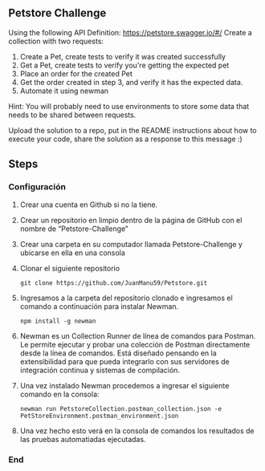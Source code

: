 ## Petstore Challenge

Using the following API Definition: https://petstore.swagger.io/#/
Create a collection with two requests:
1. Create a Pet, create tests to verify it was created successfully
2. Get a Pet, create tests to verify you're getting the expected pet
3. Place an order for the created Pet
4. Get the order created in step 3, and verify it has the expected data.
5. Automate it using newman

Hint: You will probably need to use environments to store some data that needs to be shared between requests.

Upload the solution to a repo, put in the README instructions about how to execute your code, share the solution as a response to this message :)


## Steps

### Configuración

1. Crear una cuenta en Github si no la tiene.

2. Crear un repositorio en limpio dentro de la página de GitHub con el nombre de “Petstore-Challenge”

3. Crear una carpeta en su computador llamada Petstore-Challenge y ubicarse en ella en una consola

4. Clonar el siguiente repositorio

    ``` shell
    git clone https://github.com/JuanManu59/Petstore.git
    ```
5. Ingresamos a la carpeta del repositorio clonado e ingresamos el comando a continuación para instalar Newman.
    ``` shell
    npm install -g newman
    ```
6. Newman es un Collection Runner de línea de comandos para Postman. Le permite ejecutar y probar una colección de Postman directamente desde la línea de comandos. Está diseñado pensando en la extensibilidad para que pueda integrarlo con sus servidores de integración continua y sistemas de compilación.

7. Una vez instalado Newman procedemos a ingresar el siguiente comando en la consola:
    ``` shell
    newman run PetstoreCollection.postman_collection.json -e PetStoreEnvironment.postman_environment.json
    ```
8. Una vez hecho esto verá en la consola de comandos los resultados de las pruebas automatiadas ejecutadas.

### End
